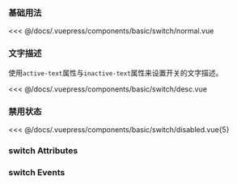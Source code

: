 ### 基础用法

<div class="comp-wrapper mg-16 with-code">
    <div class="comp-disply-wrapper">
        <basic-switch-normal />
    </div>
</div>

<<< @/docs/.vuepress/components/basic/switch/normal.vue

### 文字描述

使用`active-text`属性与`inactive-text`属性来设置开关的文字描述。

<div class="comp-wrapper mg-16 with-code">
    <div class="comp-disply-wrapper">
        <basic-switch-desc />
    </div>
</div>

<<< @/docs/.vuepress/components/basic/switch/desc.vue


### 禁用状态

<div class="comp-wrapper mg-16 with-code">
    <div class="comp-disply-wrapper">
        <basic-switch-disabled />
    </div>
</div>

<<< @/docs/.vuepress/components/basic/switch/disabled.vue{5}

### switch Attributes

<div class="attribute-wrapper mg-16">
  <basic-switch-attributes />
</div>

### switch Events

<div class="attribute-wrapper mg-16">
  <basic-switch-events />
</div>
